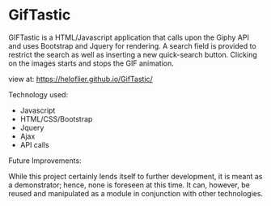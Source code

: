 # GifTastic

GIFTastic is a HTML/Javascript application that calls upon the Giphy API and uses Bootstrap and Jquery for rendering. A search field is provided to restrict the search as well as inserting a new quick-search button. 
Clicking on the images starts and stops the GIF animation.

view at: https://heloflier.github.io/GifTastic/

Technology used:
- Javascript
- HTML/CSS/Bootstrap
- Jquery
- Ajax
- API calls

Future Improvements:

While this project certainly lends itself to further development, it is meant as a demonstrator; hence, none is foreseen at this time.
It can, however, be reused and manipulated as a module in conjunction with other technologies.


